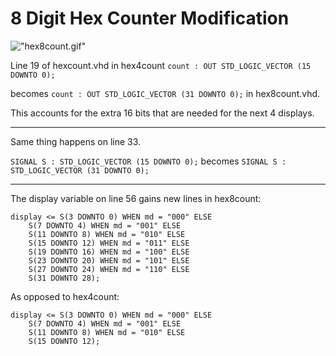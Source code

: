 # 8 Digit Hex Counter Modification

!["hex8count.gif"](./hex8count.gif)

Line 19 of hexcount.vhd in hex4count
`count : OUT STD_LOGIC_VECTOR (15 DOWNTO 0);`

becomes
`count : OUT STD_LOGIC_VECTOR (31 DOWNTO 0);`
in hex8count.vhd.

This accounts for the extra 16 bits that are needed for the next 4 displays.

---

Same thing happens on line 33.

`SIGNAL S : STD_LOGIC_VECTOR (15 DOWNTO 0);` becomes `SIGNAL S : STD_LOGIC_VECTOR (31 DOWNTO 0);`

---

The display variable on line 56 gains new lines in hex8count:
```    
display <= S(3 DOWNTO 0) WHEN md = "000" ELSE
	S(7 DOWNTO 4) WHEN md = "001" ELSE
	S(11 DOWNTO 8) WHEN md = "010" ELSE
	S(15 DOWNTO 12) WHEN md = "011" ELSE
	S(19 DOWNTO 16) WHEN md = "100" ELSE
	S(23 DOWNTO 20) WHEN md = "101" ELSE
	S(27 DOWNTO 24) WHEN md = "110" ELSE
	S(31 DOWNTO 28);
```
			   
As opposed to hex4count:
```	   
display <= S(3 DOWNTO 0) WHEN md = "000" ELSE
	S(7 DOWNTO 4) WHEN md = "001" ELSE
	S(11 DOWNTO 8) WHEN md = "010" ELSE
	S(15 DOWNTO 12);
```
